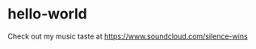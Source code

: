 # hello-world
Check out my music taste at <a href="https://www.soundcloud.com/silence-wins" target="_blank">https://www.soundcloud.com/silence-wins</a>
